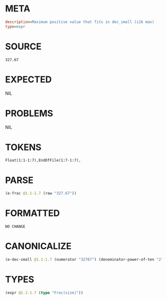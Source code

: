 # META
~~~ini
description=Maximum positive value that fits in dec_small (i16 max)
type=expr
~~~
# SOURCE
~~~roc
327.67
~~~
# EXPECTED
NIL
# PROBLEMS
NIL
# TOKENS
~~~zig
Float(1:1-1:7),EndOfFile(1:7-1:7),
~~~
# PARSE
~~~clojure
(e-frac @1.1-1.7 (raw "327.67"))
~~~
# FORMATTED
~~~roc
NO CHANGE
~~~
# CANONICALIZE
~~~clojure
(e-dec-small @1.1-1.7 (numerator "32767") (denominator-power-of-ten "2") (value "327.67"))
~~~
# TYPES
~~~clojure
(expr @1.1-1.7 (type "Frac(size)"))
~~~
